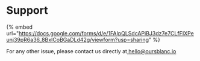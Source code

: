 # Support

{% embed url="https://docs.google.com/forms/d/e/1FAIpQLSdcAPiBJ3dz7e7CLfFIXPeunj39pR6a36_8BxICoBGaDLd42g/viewform?usp=sharing" %}

For any other issue, please contact us directly at[ hello@oursblanc.io](mailto:hello@oursblanc.io)



